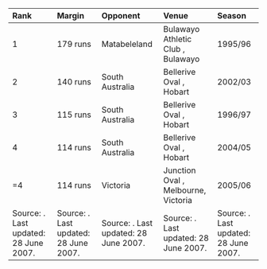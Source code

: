 | Rank                                  | Margin                                | Opponent                              | Venue                                 | Season                                |
|:--------------------------------------|:--------------------------------------|:--------------------------------------|:--------------------------------------|:--------------------------------------|
| 1                                     | 179 runs                              | Matabeleland                          | Bulawayo Athletic Club , Bulawayo     | 1995/96                               |
| 2                                     | 140 runs                              | South Australia                       | Bellerive Oval , Hobart               | 2002/03                               |
| 3                                     | 115 runs                              | South Australia                       | Bellerive Oval , Hobart               | 1996/97                               |
| 4                                     | 114 runs                              | South Australia                       | Bellerive Oval , Hobart               | 2004/05                               |
| =4                                    | 114 runs                              | Victoria                              | Junction Oval , Melbourne, Victoria   | 2005/06                               |
| Source: . Last updated: 28 June 2007. | Source: . Last updated: 28 June 2007. | Source: . Last updated: 28 June 2007. | Source: . Last updated: 28 June 2007. | Source: . Last updated: 28 June 2007. |